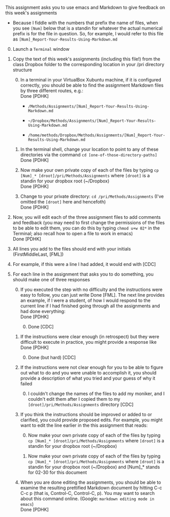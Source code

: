 
This assignment asks you to use emacs and Markdown to give feedback on this week's assignments

   * Because I fiddle with the numbers that prefix the name of files, when you see `[Num]` below that is a standin for whatever the actual numerical prefix is for the file in question. So, for example, I would refer to this file as `[Num]_Report-Your-Results-Using-Markdown.md`

0. Launch a `Terminal` window

0. Copy the text of this week's assignments (including this file!) from the class Dropbox folder to the corresponding location in your /pri directory structure

   0. In a terminal in your VirtualBox Xubuntu machine, if it is configured correctly, you should be able to find the assignment Markdown files by three different routes, e.g.:  
   Done [PDHK]

      * `/Methods/Assignments/[Num]_Report-Your-Results-Using-Markdown.md`
   
      * `~/Dropbox/Methods/Assignments/[Num]_Report-Your-Results-Using-Markdown.md`
   
      * `/home/methods/Dropbox/Methods/Assignments/[Num]_Report-Your-Results-Using-Markdown.md`
   
   0. In the terminal shell, change your location to point to any of these directories via the command `cd [one-of-those-directory-paths]`  
   Done [PDHK]

   0. Now make your own private copy of each of the files by typing `cp [Num]_* [droot]/pri/Methods/Assignments` where `[droot]` is a standin for your dropbox root (~/Dropbox)  
   Done [PDHK]

   0. Change to your private directory: `cd /pri/Methods/Assignments` (I've omitted the `[droot]` here and hencefoth)  
   Done [PDHK]

0. Now, you will edit each of the three assignment files to add comments and feedback (you may need to first change the permissions of the files to be able to edit them, you can do this by typing `chmod u+w 02*` in the Terminal; also recall how to open a file to work in emacs)  
Done [PDHK]

0. All lines you add to the files should end with your initials (FirstMiddleLast, [FML])

0. For example, if this were a line I had added, it would end with [CDC]

0. For each line in the assignment that asks you to do something, you should make one of three responses

   0. If you executed the step with no difficulty and the instructions were easy to follow, you can just write Done [FML].  The next line provides an example, if I were a student, of how I would respond to the current line if I had finished going through all the assignments and had done everything:  
   Done [PDHK]

      0. Done [CDC] 

   0. If the instructions were clear enough (in retrospect) but they were difficult to execute in practice, you might provide a response like   
   Done [PDHK]

      0. Done (but hard) [CDC] 

   0. If the instructions were not clear enough for you to be able to figure out what to do and you were unable to accomplish it, you should provide a description of what you tried and your guess of why it failed 

      0. I couldn't change the names of the files to add my moniker, and I couldn't edit them after I copied them to my `[droot]/pri/Methods/Assignments` directory  [CDC] 

   0. If you think the instructions should be improved or added to or clarified, you could provide proposed edits. For example, you might want to edit the line earlier in the this assignment that reads:

       0. Now make your own private copy of each of the files by typing `cp [Num]_* [droot]/pri/Methods/Assignments` where `[droot]` is a standin for your dropbox root (~/Dropbox)

       0. Now make your own private copy of each of the files by typing `cp [Num]_* [droot]/pri/Methods/Assignments` where `[droot]` is a standin for your dropbox root (~/Dropbox) and [Num]_* stands for 02-30 for this document

   0. When you are done editing the assignments, you should be able to examine the resulting prettified Markdown document by hitting C-c C-c p (that is, Control-C, Control-C, p). You may want to search about this command online. (Google: `markdown editing mode in emacs`)  
   Done [PDHK]
